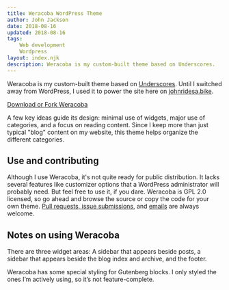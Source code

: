 ```yaml
---
title: Weracoba WordPress Theme
author: John Jackson
date: 2018-08-16
updated: 2018-08-16
tags:
    Web development
    Wordpress
layout: index.njk
description: Weracoba is my custom-built theme based on Underscores.
---
```

Weracoba is my custom-built theme based on [Underscores](https://underscores.me/). Until I switched away from WordPress, I used it to power the site here on [johnridesa.bike](https://johnridesa.bike/).

<div class="wp-block-button aligncenter download"><a class="wp-block-button__link" href="https://github.com/johnridesabike/Weracoba">Download or Fork Weracoba</a></div>

A few key ideas guide its design: minimal use of widgets, major use of categories, and a focus on reading content. Since I keep more than just typical "blog" content on my website, this theme helps organize the different categories.

## Use and contributing

Although I use Weracoba, it's not quite ready for public distribution. It lacks several features like customizer options that a WordPress administrator will probably need. But feel free to use it, if you dare. Weracoba is GPL 2.0 licensed, so go ahead and browse the source or copy the code for your own theme. [Pull requests, issue submissions](https://github.com/johnridesabike/Weracoba), and [emails](mailto:jbpjackson@icloud.com) are always welcome.

## Notes on using Weracoba

There are three widget areas: A sidebar that appears beside posts, a sidebar that appears beside the blog index and archive, and the footer. 

Weracoba has some special styling for Gutenberg blocks. I only styled the ones I’m actively using, so it’s not feature-complete.
